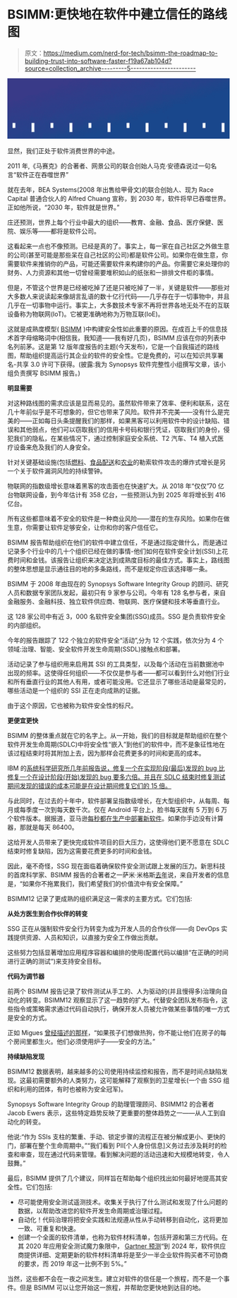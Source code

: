 # BSIMM:更快地在软件中建立信任的路线图

> 原文：<https://medium.com/nerd-for-tech/bsimm-the-roadmap-to-building-trust-into-software-faster-f19a67ab104d?source=collection_archive---------5----------------------->

![](img/f7f025fb39256d52e096c1329d48f021.png)

显然，我们正处于软件消费世界的中途。

2011 年,《马赛克》的合著者、网景公司的联合创始人马克·安德森说过一句名言“软件正在吞噬世界”

就在去年，BEA Systems(2008 年出售给甲骨文)的联合创始人、现为 Race Capital 普通合伙人的 Alfred Chuang 宣称，到 2030 年，软件将早已吞噬世界。正如他所说，“2030 年，软件就是世界。”

庄还预测，世界上每个行业中最大的组织——教育、金融、食品、医疗保健、医院、娱乐等——都将是软件公司。

这看起来一点也不像预测。已经是真的了。事实上，每一家在自己社区之外做生意的公司(甚至可能是那些呆在自己社区的公司)都是软件公司。如果你在做生意，你需要软件来推销你的产品，可能还需要软件来构建你的产品。你需要它来处理你的财务、人力资源和其他一切曾经需要堆积如山的纸张和一排排文件柜的事情。

但是，不管这个世界是已经被吃掉了还是只被吃掉了一半，关键是软件——那些对大多数人来说读起来像胡言乱语的数十亿行代码——几乎存在于一切事物中，并且几乎在一切事物中运行。事实上，大多数技术专家不再将世界各地无处不在的互联设备称为物联网(IoT)。它被更准确地称为万物互联(IoE)。

这就是成熟度模型( [BSIMM](https://www.bsimm.com/?cmp=pr-sig&utm_medium=referral) )中构建安全性如此重要的原因。在成百上千的信息技术首字母缩略词中(相信我，我知道——我有好几页)，BSIMM 应该在你的列表中名列前茅。这是第 12 版年度报告的主题(今天发布)，它是一个自我描述的路线图，帮助组织提高运行其企业的软件的安全性。它是免费的，可以在知识共享署名-共享 3.0 许可下获得。(披露:我为 Synopsys 软件完整性小组撰写文章，该小组负责撰写 BSIMM 报告。)

**明显需要**

对这种路线图的需求应该是显而易见的。虽然软件带来了效率、便利和联系，这在几十年前似乎是不可想象的，但它也带来了风险。软件并不完美——没有什么是完美的——正如每日头条提醒我们的那样，如果黑客可以利用软件中的设计缺陷、错误和其他弱点，他们可以窃取我们的信用卡号码和银行凭证，窃取我们的身份，侵犯我们的隐私，在某些情况下，通过控制家庭安全系统、T2 汽车、T4 植入式医疗设备来危及我们的人身安全。

针对关键基础设施(包括[燃料](/nerd-for-tech/colonial-pipeline-yet-another-cybersecurity-wake-up-call-e9d03498e34d)、[食品配送](https://www.vox.com/recode/2021/6/1/22463179/jbs-foods-ransomware-attack-meat-hackers)和[农业](https://arstechnica.com/information-technology/2021/09/5-9-million-ransomware-attack-on-farming-co-op-may-cause-food-shortage/)的勒索软件攻击的爆炸式增长是另一个关于软件漏洞风险的持续警钟。

物联网的指数级增长意味着黑客的攻击面也在快速扩大。从 2018 年“仅仅”70 亿台物联网设备，到今年估计有 358 亿台，一些预测认为到 2025 年将增长到 416 亿台。

所有这些都意味着不安全的软件是一种商业风险——潜在的生存风险。如果你在做生意，你需要让软件足够安全，让你和你的客户信任它。

BSIMM 报告帮助组织在他们的软件中建立信任，不是通过指定做什么，而是通过记录多个行业中的几十个组织已经在做的事情-他们如何在软件安全计划(SSI)上花费时间和金钱。该报告让组织来决定达到成熟度目标的最佳方式。事实上，路线图的整体思想是显示通往目的地的多条路线，而不是规定你应该选择哪一条。

BSIMM 于 2008 年由现在的 Synopsys Software Integrity Group 的顾问、研究人员和数据专家团队发起，最初只有 9 家参与公司。今年有 128 名参与者，来自金融服务、金融科技、独立软件供应商、物联网、医疗保健和技术等垂直行业。

这 128 家公司中有近 3，000 名软件安全集团(SSG)成员。SSG 是负责软件安全的内部组织。

今年的报告跟踪了 122 个独立的软件安全“活动”,分为 12 个实践，依次分为 4 个领域:治理、智能、安全软件开发生命周期(SSDL)接触点和部署。

活动记录了参与组织用来启用其 SSI 的工具类型，以及每个活动在当前数据池中出现的频率。这使得任何组织——不仅仅是参与者——都可以看到什么对他们行业和所有垂直行业的其他人有用，或者可能没用。它还显示了哪些活动是最常见的，哪些活动是一个组织的 SSI 正在走向成熟的证据。

由于这个原因，它也被称为软件安全性的标尺。

**更便宜更快**

BSIMM 的整体重点就在它的名字上。从一开始，我们的目标就是帮助组织在整个软件开发生命周期(SDLC)中将安全性“嵌入”到他们的软件中，而不是象征性地在该过程结束时将其附加上去，因为那样会花费更多的时间和更高的成本。

IBM 的[系统科学研究所几年前报告说，修复一个在实现阶段(最后)发现的 bug 比修复一个在设计阶段(开始)发现的 bug 要多六倍。并且在 SDLC 结束时修复测试期间发现的错误的成本可能是在设计期间修复它们的 15 倍。](https://www.researchgate.net/figure/255965523_fig1_Figure-3-IBM-System-Science-Institute-Relative-Cost-of-Fixing-Defects)

与此同时，在过去的十年中，软件部署呈指数级增长，在大型组织中，从每周、每月或每季度一次到每天数千次。仅在 Android 平台上，脸书每天就有 5 万到 6 万个软件版本。据报道，亚马逊[每秒都在生产中部署新软件](https://www.zdnet.com/article/how-amazon-handles-a-new-software-deployment-every-second/)。如果你手边没有计算器，那就是每天 86400。

这给开发人员带来了更快完成软件项目的巨大压力，这使得他们更不愿意在 SDLC 结束时修复缺陷，因为这需要花费更多的时间和金钱。

因此，毫不奇怪，SSG 现在面临着确保软件安全测试跟上发展的压力。新思科技的首席科学家、BSIMM 报告的合著者之一萨米·米格斯[去年](/@armerdin/the-bsimm-roadmap-to-better-software-security-6514f1e72104)说，来自开发者的信息是，“如果你不拖累我们，我们希望我们的价值流中有安全保障。”

BSIMM12 记录了更成熟的组织满足这一需求的主要方式。它们包括:

**从处方医生到合作伙伴的转变**

SSG 正在从强制软件安全行为转变为成为开发人员的合作伙伴——向 DevOps 实践提供资源、人员和知识，以直接为安全工作做出贡献。

这些努力包括显著增加应用程序容器和编排的使用(配置代码以编排“在正确的时间进行正确的测试”)来支持安全目标。

**代码为调节器**

前两个 BSIMM 报告记录了软件测试从手工的、人为驱动的(并且慢得多)治理向自动化的转变。BSIMM12 观察显示了这一趋势的扩大。代替安全团队发布指令，这些指令或策略需求通过代码自动执行，确保开发人员被允许做某些事情的唯一方式是安全的方式。

正如 Migues [曾经描述的那样](/@armerdin/universities-arent-training-software-developers-in-security-does-that-matter-ce310bc94af5)，“如果孩子们想做热狗，你不能让他们在房子的每个房间里都生火。他们必须使用炉子——安全的方法。”

**持续缺陷发现**

BSIMM12 数据表明，越来越多的公司使用持续监控和报告，而不是时间点缺陷发现。这最初需要额外的人类努力，这可能解释了观察到的卫星增长(一个由 SSG 组织和利用的团体，有时也被称为安全冠军)。

Synopsys Software Integrity Group 的助理管理顾问、BSIMM12 的合著者 Jacob Ewers 表示，这些特定趋势反映了更重要的整体趋势之一——从人工到自动化的转变。

他说:“作为 SSIs 支柱的繁重、手动、锁定步骤的流程正在被分解成更小、更快的门，部署在整个生命周期中。”“我们看到 PII[个人身份信息]义务过去涉及耗时的检查和审查，现在通过代码来管理。看到解决问题的活动迅速和大规模地转变，令人鼓舞。”

最后，BSIMM 提供了几个建议，同样旨在帮助每个组织找出如何最好地提高其安全性。它们包括:

*   尽可能使用安全测试遥测技术。收集关于执行了什么测试和发现了什么问题的数据，以帮助改进您的软件开发生命周期或治理过程。
*   自动化！代码治理将把安全实践和法规遵从性从手动转移到自动化，这将更加一致、可重复和快速。
*   创建一个全面的软件清单，也称为软件材料清单，包括开源和第三方代码。在其 2020 年应用安全测试魔力象限中， [Gartner 预测](https://www.bmc.com/blogs/gartner-magic-quadrant-application-security-testing/)“到 2024 年，软件供应商提供详细、定期更新的软件材料清单将是至少一半企业软件购买者不可协商的要求，而 2019 年这一比例不到 5%。”

当然，这些都不会在一夜之间发生。建立对软件的信任是一个旅程，而不是一个事件。但是 BSIMM 可以让您开始这一旅程，并帮助您更快地到达目的地。